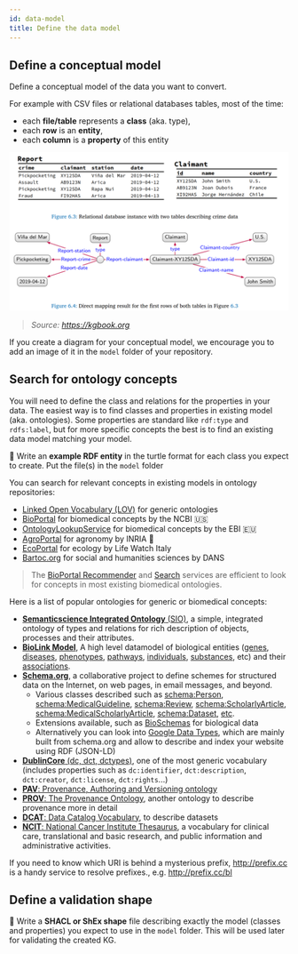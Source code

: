 ```yaml
---
id: data-model
title: Define the data model
---
```


## Define a conceptual model 

Define a conceptual model of the data you want to convert.

For example with CSV files or relational databases tables, most of the time:

* each **file/table** represents a **class** (aka. type),
* each **row** is an **entity**,
* each **column** is a **property** of this entity

![Tables to RDF](/img/tables_to_rdf.png)

> *Source: https://kgbook.org*

If you create a diagram for your conceptual model, we encourage you to add an image of it in the `model` folder of your repository.

## Search for ontology concepts

You will need to define the class and relations for the properties in your data. The easiest way is to find classes and properties in existing model (aka. ontologies). Some properties are standard like `rdf:type` and  `rdfs:label`, but for more specific concepts the best is to find an existing data model matching your model.

📝 Write an **example RDF entity** in the turtle format for each class you expect to create. Put the file(s) in the `model` folder

You can search for relevant concepts in existing models in ontology repositories:

* [Linked Open Vocabulary (LOV)](https://lov.linkeddata.es/dataset/lov/) for generic ontologies
* [BioPortal](https://bioportal.bioontology.org/recommender) for biomedical concepts by the NCBI 🇺🇸
* [OntologyLookupService](https://www.ebi.ac.uk/ols/ontologies
  ) for biomedical concepts by the EBI 🇪🇺
* [AgroPortal](http://agroportal.lirmm.fr/recommender) for agronomy by INRIA 🌾
* [EcoPortal](http://ecoportal.lifewatchitaly.eu/) for ecology by Life Watch Italy 
* [Bartoc.org](https://bartoc.org) for social and humanities sciences by DANS

> The [BioPortal Recommender](https://bioportal.bioontology.org/recommender) and [Search](https://bioportal.bioontology.org/search) services are efficient to look for concepts in most existing biomedical ontologies.

Here is a list of popular ontologies for generic or biomedical concepts:

* [**Semanticscience Integrated Ontology** (SIO)](https://github.com/MaastrichtU-IDS/semanticscience), a simple, integrated ontology of types and relations for rich description of objects, processes and their attributes.
* [**BioLink Model**](https://biolink.github.io/biolink-model/), A high level datamodel of biological entities ([genes](https://biolink.github.io/biolink-model/docs/Gene), [diseases](https://biolink.github.io/biolink-model/docs/Disease), [phenotypes](https://biolink.github.io/biolink-model/docs/Phenotype), [pathways](https://biolink.github.io/biolink-model/docs/Pathway), [individuals](https://biolink.github.io/biolink-model/docs/IndividualOrganism), [substances](https://biolink.github.io/biolink-model/docs/ChemicalSubstance), etc) and their [associations](https://biolink.github.io/biolink-model/docs/Association).
* [**Schema.org**](https://schema.org/docs/schemas.html), a collaborative project to define schemes for structured data on the Internet, on web pages, in email messages, and beyond.
  * Various classes described such as [schema:Person](https://schema.org/Person), [schema:MedicalGuideline](https://schema.org/MedicalGuideline), [schema:Review](https://schema.org/Review), [schema:ScholarlyArticle](https://schema.org/ScholarlyArticle), [schema:MedicalScholarlyArticle](https://schema.org/MedicalScholarlyArticle), [schema:Dataset](https://schema.org/Dataset), [etc](https://schema.org/docs/full.html).
  * Extensions available, such as [BioSchemas](https://bioschemas.org/profiles/Dataset/0.3-RELEASE-2019_06_14/) for biological data
  * Alternatively you can look into [Google Data Types](https://developers.google.com/search/docs/data-types/article), which are mainly built from schema.org and allow to describe and index your website using RDF (JSON-LD)
* [**DublinCore** (dc, dct, dctypes)](https://dublincore.org/specifications/dublin-core/dcmi-terms), one of the most generic vocabulary (includes properties such as `dc:identifier`, `dct:description`, `dct:creator`, `dct:license`, `dct:rights`...)
* [**PAV**: Provenance, Authoring and Versioning ontology](https://pav-ontology.github.io/pav/)
* [**PROV**: The Provenance Ontology](https://www.w3.org/TR/prov-o/), another ontology to describe provenance more in detail
* [**DCAT**: Data Catalog Vocabulary](https://www.w3.org/TR/vocab-dcat-2/), to describe datasets
* [**NCIT**: National Cancer Institute Thesaurus](https://bioportal.bioontology.org/ontologies/NCIT), a vocabulary for clinical care, translational and basic research, and public information and administrative activities.

If you need to know which URI is behind a mysterious prefix, http://prefix.cc is a handy service to resolve prefixes., e.g. http://prefix.cc/bl

## Define a validation shape

📝 Write a **SHACL or ShEx shape** file describing exactly the model (classes and properties) you expect to use in the `model` folder. This will be used later for validating the created KG.

